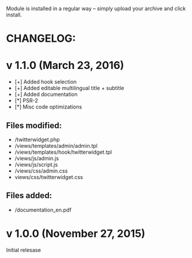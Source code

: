 Module is installed in a regular way – simply upload your archive and click install.

CHANGELOG:
===========================
v 1.1.0 (March 23, 2016)
===========================
- [+] Added hook selection
- [+] Added editable multilingual title + subtitle
- [+] Added documentation
- [*] PSR-2
- [*] Misc code optimizations

Files modified:
-----
- /twitterwidget.php
- /views/templates/admin/admin.tpl
- /views/templates/hook/twitterwidget.tpl
- /views/js/admin.js
- /views/js/script.js
- /views/css/admin.css
- views/css/twitterwidget.css

Files added:
-----
- /documentation_en.pdf

v 1.0.0 (November 27, 2015)
===========================
Initial relesase
